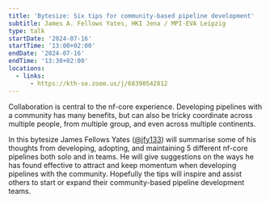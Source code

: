 ```yaml
---
title: 'Bytesize: Six tips for community-based pipeline development'
subtitle: James A. Fellows Yates, HKI Jena / MPI-EVA Leipzig
type: talk
startDate: '2024-07-16'
startTime: '13:00+02:00'
endDate: '2024-07-16'
endTime: '13:30+02:00'
locations:
  - links:
      - https://kth-se.zoom.us/j/68390542812
---
```


Collaboration is central to the nf-core experience.
Developing pipelines with a community has many benefits, but can also be tricky coordinate across multiple people, from multiple group, and even across multiple continents.

In this bytesize James Fellows Yates ([@jfy133](https://github.com/jfy133)) will summarise some of his thoughts from developing, adopting, and maintaining 5 different nf-core pipelines both solo and in teams.
He will give suggestions on the ways he has found effective to attract and keep momentum when developing pipelines with the community.
Hopefully the tips will inspire and assist others to start or expand their community-based pipeline development teams.
